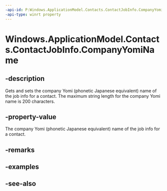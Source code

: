 ----api-id: P:Windows.ApplicationModel.Contacts.ContactJobInfo.CompanyYomiName
-api-type: winrt property
---<!-- Property syntaxpublic string CompanyYomiName { get;  set; }--># Windows.ApplicationModel.Contacts.ContactJobInfo.CompanyYomiName## -descriptionGets and sets the company Yomi (phonetic Japanese equivalent) name of the job info for a contact. The maximum string length for the company Yomi name is 200 characters.## -property-valueThe company Yomi (phonetic Japanese equivalent) name of the job info for a contact.## -remarks## -examples## -see-also